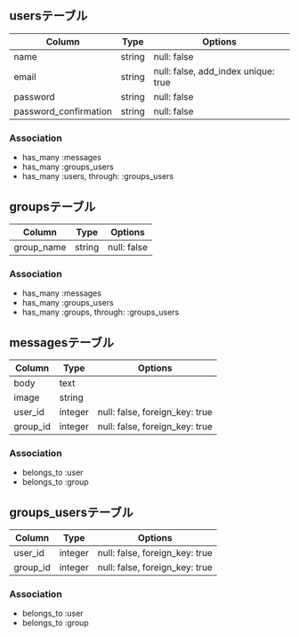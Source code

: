 ## usersテーブル

|Column|Type|Options|
|------|----|-------|
|name|string|null: false|
|email|string|null: false, add_index unique: true|
|password|string|null: false|
|password_confirmation|string|null: false|

### Association
- has_many :messages
- has_many :groups_users
- has_many :users, through: :groups_users

## groupsテーブル

|Column|Type|Options|
|------|----|-------|
|group_name|string|null: false|

### Association
- has_many :messages
- has_many :groups_users
- has_many :groups, through: :groups_users


## messagesテーブル

|Column|Type|Options|
|------|----|-------|
|body|text|
|image|string|
|user_id|integer|null: false, foreign_key: true|
|group_id|integer|null: false, foreign_key: true|

### Association
- belongs_to :user
- belongs_to :group

## groups_usersテーブル

|Column|Type|Options|
|------|----|-------|
|user_id|integer|null: false, foreign_key: true|
|group_id|integer|null: false, foreign_key: true|


### Association
- belongs_to :user
- belongs_to :group
